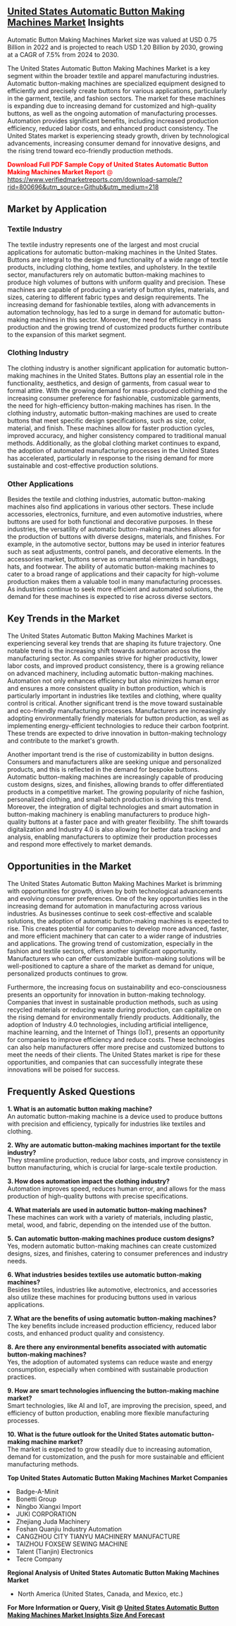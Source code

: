 <h2><a href="https://www.verifiedmarketreports.com/download-sample/?rid=800696&amp;utm_source=Github&amp;utm_medium=218" target="_blank">United States Automatic Button Making Machines Market</a> Insights</h2><p>Automatic Button Making Machines Market size was valued at USD 0.75 Billion in 2022 and is projected to reach USD 1.20 Billion by 2030, growing at a CAGR of 7.5% from 2024 to 2030.</p><p><p>The United States Automatic Button Making Machines Market is a key segment within the broader textile and apparel manufacturing industries. Automatic button-making machines are specialized equipment designed to efficiently and precisely create buttons for various applications, particularly in the garment, textile, and fashion sectors. The market for these machines is expanding due to increasing demand for customized and high-quality buttons, as well as the ongoing automation of manufacturing processes. Automation provides significant benefits, including increased production efficiency, reduced labor costs, and enhanced product consistency. The United States market is experiencing steady growth, driven by technological advancements, increasing consumer demand for innovative designs, and the rising trend toward eco-friendly production methods. <p><span class=""><span style="color: #ff0000;"><strong>Download Full PDF Sample Copy of United States Automatic Button Making Machines Market Report</strong> @ </span><a href="https://www.verifiedmarketreports.com/download-sample/?rid=800696&amp;utm_source=Github&amp;utm_medium=218" target="_blank">https://www.verifiedmarketreports.com/download-sample/?rid=800696&amp;utm_source=Github&amp;utm_medium=218</a></span></p></p> <h2>Market by Application</h2> <h3>Textile Industry</h3> <p>The textile industry represents one of the largest and most crucial applications for automatic button-making machines in the United States. Buttons are integral to the design and functionality of a wide range of textile products, including clothing, home textiles, and upholstery. In the textile sector, manufacturers rely on automatic button-making machines to produce high volumes of buttons with uniform quality and precision. These machines are capable of producing a variety of button styles, materials, and sizes, catering to different fabric types and design requirements. The increasing demand for fashionable textiles, along with advancements in automation technology, has led to a surge in demand for automatic button-making machines in this sector. Moreover, the need for efficiency in mass production and the growing trend of customized products further contribute to the expansion of this market segment. <h3>Clothing Industry</h3> <p>The clothing industry is another significant application for automatic button-making machines in the United States. Buttons play an essential role in the functionality, aesthetics, and design of garments, from casual wear to formal attire. With the growing demand for mass-produced clothing and the increasing consumer preference for fashionable, customizable garments, the need for high-efficiency button-making machines has risen. In the clothing industry, automatic button-making machines are used to create buttons that meet specific design specifications, such as size, color, material, and finish. These machines allow for faster production cycles, improved accuracy, and higher consistency compared to traditional manual methods. Additionally, as the global clothing market continues to expand, the adoption of automated manufacturing processes in the United States has accelerated, particularly in response to the rising demand for more sustainable and cost-effective production solutions. <h3>Other Applications</h3> <p>Besides the textile and clothing industries, automatic button-making machines also find applications in various other sectors. These include accessories, electronics, furniture, and even automotive industries, where buttons are used for both functional and decorative purposes. In these industries, the versatility of automatic button-making machines allows for the production of buttons with diverse designs, materials, and finishes. For example, in the automotive sector, buttons may be used in interior features such as seat adjustments, control panels, and decorative elements. In the accessories market, buttons serve as ornamental elements in handbags, hats, and footwear. The ability of automatic button-making machines to cater to a broad range of applications and their capacity for high-volume production makes them a valuable tool in many manufacturing processes. As industries continue to seek more efficient and automated solutions, the demand for these machines is expected to rise across diverse sectors. <h2>Key Trends in the Market</h2> <p>The United States Automatic Button Making Machines Market is experiencing several key trends that are shaping its future trajectory. One notable trend is the increasing shift towards automation across the manufacturing sector. As companies strive for higher productivity, lower labor costs, and improved product consistency, there is a growing reliance on advanced machinery, including automatic button-making machines. Automation not only enhances efficiency but also minimizes human error and ensures a more consistent quality in button production, which is particularly important in industries like textiles and clothing, where quality control is critical. Another significant trend is the move toward sustainable and eco-friendly manufacturing processes. Manufacturers are increasingly adopting environmentally friendly materials for button production, as well as implementing energy-efficient technologies to reduce their carbon footprint. These trends are expected to drive innovation in button-making technology and contribute to the market's growth. <p>Another important trend is the rise of customizability in button designs. Consumers and manufacturers alike are seeking unique and personalized products, and this is reflected in the demand for bespoke buttons. Automatic button-making machines are increasingly capable of producing custom designs, sizes, and finishes, allowing brands to offer differentiated products in a competitive market. The growing popularity of niche fashion, personalized clothing, and small-batch production is driving this trend. Moreover, the integration of digital technologies and smart automation in button-making machinery is enabling manufacturers to produce high-quality buttons at a faster pace and with greater flexibility. The shift towards digitalization and Industry 4.0 is also allowing for better data tracking and analysis, enabling manufacturers to optimize their production processes and respond more effectively to market demands. <h2>Opportunities in the Market</h2> <p>The United States Automatic Button Making Machines Market is brimming with opportunities for growth, driven by both technological advancements and evolving consumer preferences. One of the key opportunities lies in the increasing demand for automation in manufacturing across various industries. As businesses continue to seek cost-effective and scalable solutions, the adoption of automatic button-making machines is expected to rise. This creates potential for companies to develop more advanced, faster, and more efficient machinery that can cater to a wider range of industries and applications. The growing trend of customization, especially in the fashion and textile sectors, offers another significant opportunity. Manufacturers who can offer customizable button-making solutions will be well-positioned to capture a share of the market as demand for unique, personalized products continues to grow. <p>Furthermore, the increasing focus on sustainability and eco-consciousness presents an opportunity for innovation in button-making technology. Companies that invest in sustainable production methods, such as using recycled materials or reducing waste during production, can capitalize on the rising demand for environmentally friendly products. Additionally, the adoption of Industry 4.0 technologies, including artificial intelligence, machine learning, and the Internet of Things (IoT), presents an opportunity for companies to improve efficiency and reduce costs. These technologies can also help manufacturers offer more precise and customized buttons to meet the needs of their clients. The United States market is ripe for these opportunities, and companies that can successfully integrate these innovations will be poised for success. <h2>Frequently Asked Questions</h2> <p><strong>1. What is an automatic button making machine?</strong><br> An automatic button-making machine is a device used to produce buttons with precision and efficiency, typically for industries like textiles and clothing.</p> <p><strong>2. Why are automatic button-making machines important for the textile industry?</strong><br> They streamline production, reduce labor costs, and improve consistency in button manufacturing, which is crucial for large-scale textile production.</p> <p><strong>3. How does automation impact the clothing industry?</strong><br> Automation improves speed, reduces human error, and allows for the mass production of high-quality buttons with precise specifications.</p> <p><strong>4. What materials are used in automatic button-making machines?</strong><br> These machines can work with a variety of materials, including plastic, metal, wood, and fabric, depending on the intended use of the button.</p> <p><strong>5. Can automatic button-making machines produce custom designs?</strong><br> Yes, modern automatic button-making machines can create customized designs, sizes, and finishes, catering to consumer preferences and industry needs.</p> <p><strong>6. What industries besides textiles use automatic button-making machines?</strong><br> Besides textiles, industries like automotive, electronics, and accessories also utilize these machines for producing buttons used in various applications.</p> <p><strong>7. What are the benefits of using automatic button-making machines?</strong><br> The key benefits include increased production efficiency, reduced labor costs, and enhanced product quality and consistency.</p> <p><strong>8. Are there any environmental benefits associated with automatic button-making machines?</strong><br> Yes, the adoption of automated systems can reduce waste and energy consumption, especially when combined with sustainable production practices.</p> <p><strong>9. How are smart technologies influencing the button-making machine market?</strong><br> Smart technologies, like AI and IoT, are improving the precision, speed, and efficiency of button production, enabling more flexible manufacturing processes.</p> <p><strong>10. What is the future outlook for the United States automatic button-making machine market?</strong><br> The market is expected to grow steadily due to increasing automation, demand for customization, and the push for more sustainable and efficient manufacturing methods.</p> </p><p><strong>Top United States Automatic Button Making Machines Market Companies</strong></p><div data-test-id=""><p><li>Badge-A-Minit</li><li> Bonetti Group</li><li> Ningbo Xiangxi Import</li><li> JUKI CORPORATION</li><li> Zhejiang Juda Machinery</li><li> Foshan Quanjiu Industry Automation</li><li> CANGZHOU CITY TIANYU MACHINERY MANUFACTURE</li><li> TAIZHOU FOXSEW SEWING MACHINE</li><li> Talent (Tianjin) Electronics</li><li> Tecre Company</li></p><div><strong>Regional Analysis of&nbsp;United States Automatic Button Making Machines Market</strong></div><ul><li dir="ltr"><p dir="ltr">North America&nbsp;(United States, Canada, and Mexico, etc.)</p></li></ul><p><strong>For More Information or Query, Visit @&nbsp;</strong><strong><a href="https://www.verifiedmarketreports.com/product/automatic-button-making-machines-market/?utm_source=Github&amp;utm_medium=218" target="_blank">United States Automatic Button Making Machines Market Insights Size And Forecast</a></strong></p></div>
